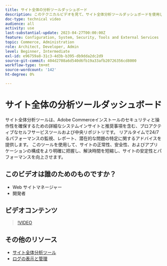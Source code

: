 ```yaml
---
title: サイト全体の分析ツールダッシュボード
description: このテクニカルビデオを見て、サイト全体分析ツールダッシュボードを使用して詳細なシステムのインサイトや推奨事項にアクセスし、Adobe Commerceインストールのセキュリティと操作性を確保する方法を学びます。
doc-type: technical video
audience: all
activity: use
last-substantial-update: 2023-04-27T00:00:00Z
feature: Configuration, System, Security, Tools and External Services
topic: Commerce, Administration
role: Architect, Developer, Admin
level: Beginner, Intermediate
exl-id: e96759a8-31c3-4d3b-b395-db9dda2dc2d9
source-git-commit: 404d2708a6d540d6fb19a33afb20726356cd8000
workflow-type: tm+mt
source-wordcount: '142'
ht-degree: 0%

---
```


# サイト全体の分析ツールダッシュボード

サイト全体分析ツールは、Adobe Commerceインストールのセキュリティと操作性を確保するための詳細なシステムインサイトと推奨事項を含む、プロアクティブなセルフサービスツールおよび中央リポジトリです。 リアルタイムで24/7るパフォーマンスの監視、レポート、潜在的な問題の特定に関するアドバイスを提供します。 このツールを使用して、サイトの正常性、安全性、およびアプリケーションの構成をより明確に把握し、解決時間を短縮し、サイトの安定性とパフォーマンスを向上させます。

## このビデオは誰のためのものですか？

- Web サイトマネージャー
- 開発者

## ビデオコンテンツ

>[!VIDEO](https://video.tv.adobe.com/v/344001?quality=12&learn=on)

## その他のリソース

- [サイト全体分析ツール](https://experienceleague.adobe.com/docs/commerce-operations/tools/site-wide-analysis-tool/intro.html)
- [ログの表示と管理](https://experienceleague.adobe.com/docs/commerce-cloud-service/user-guide/develop/test/log-locations.html)
